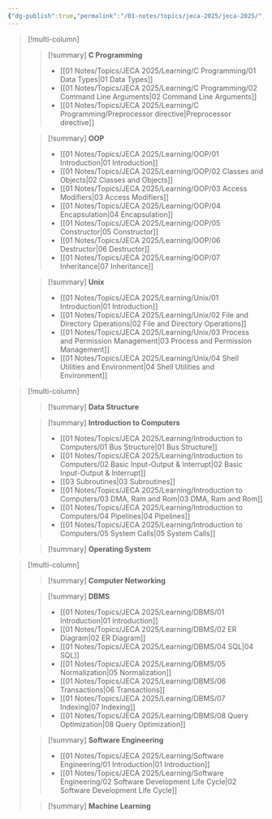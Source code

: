 ```yaml
---
{"dg-publish":true,"permalink":"/01-notes/topics/jeca-2025/jeca-2025/","tags":["#topic/jeca","#type/notes","#notes/topic/jeca","gardenEntry"],"noteIcon":""}
---
```


>[!multi-column]
>
>> [!summary] **C Programming**
>> - [[01 Notes/Topics/JECA 2025/Learning/C Programming/01 Data Types\|01 Data Types]]
>> - [[01 Notes/Topics/JECA 2025/Learning/C Programming/02 Command Line Arguments\|02 Command Line Arguments]]
>> - [[01 Notes/Topics/JECA 2025/Learning/C Programming/Preprocessor directive\|Preprocessor directive]]
>
>> [!summary] **OOP**
>> - [[01 Notes/Topics/JECA 2025/Learning/OOP/01 Introduction\|01 Introduction]]
>> - [[01 Notes/Topics/JECA 2025/Learning/OOP/02 Classes and Objects\|02 Classes and Objects]]
>> - [[01 Notes/Topics/JECA 2025/Learning/OOP/03 Access Modifiers\|03 Access Modifiers]]
>> - [[01 Notes/Topics/JECA 2025/Learning/OOP/04 Encapsulation\|04 Encapsulation]]
>> - [[01 Notes/Topics/JECA 2025/Learning/OOP/05 Constructor\|05 Constructor]]
>> - [[01 Notes/Topics/JECA 2025/Learning/OOP/06 Destructor\|06 Destructor]]
>> - [[01 Notes/Topics/JECA 2025/Learning/OOP/07 Inheritance\|07 Inheritance]]
>
>> [!summary] **Unix**
>> - [[01 Notes/Topics/JECA 2025/Learning/Unix/01 Introduction\|01 Introduction]]
>> - [[01 Notes/Topics/JECA 2025/Learning/Unix/02 File and Directory Operations\|02 File and Directory Operations]]
>> - [[01 Notes/Topics/JECA 2025/Learning/Unix/03 Process and Permission Management\|03 Process and Permission Management]]
>> - [[01 Notes/Topics/JECA 2025/Learning/Unix/04 Shell Utilities and Environment\|04 Shell Utilities and Environment]]

>[!multi-column]
>
>> [!summary] **Data Structure**
>>
>
>> [!summary] **Introduction to Computers**
>> - [[01 Notes/Topics/JECA 2025/Learning/Introduction to Computers/01 Bus Structure\|01 Bus Structure]]
>> - [[01 Notes/Topics/JECA 2025/Learning/Introduction to Computers/02 Basic Input-Output & Interrupt\|02 Basic Input-Output & Interrupt]]
>> - [[03 Subroutines\|03 Subroutines]]
>> - [[01 Notes/Topics/JECA 2025/Learning/Introduction to Computers/03 DMA, Ram and Rom\|03 DMA, Ram and Rom]]
>> - [[01 Notes/Topics/JECA 2025/Learning/Introduction to Computers/04 Pipelines\|04 Pipelines]]
>> - [[01 Notes/Topics/JECA 2025/Learning/Introduction to Computers/05 System Calls\|05 System Calls]]
>
>> [!summary] **Operating System**

>[!multi-column]
>
>> [!summary] **Computer Networking**
>
>> [!summary] **DBMS**
>> - [[01 Notes/Topics/JECA 2025/Learning/DBMS/01 Introduction\|01 Introduction]]
>> - [[01 Notes/Topics/JECA 2025/Learning/DBMS/02 ER Diagram\|02 ER Diagram]]
>> - [[01 Notes/Topics/JECA 2025/Learning/DBMS/04 SQL\|04 SQL]]
>> - [[01 Notes/Topics/JECA 2025/Learning/DBMS/05 Normalization\|05 Normalization]]
>> - [[01 Notes/Topics/JECA 2025/Learning/DBMS/06 Transactions\|06 Transactions]]
>> - [[01 Notes/Topics/JECA 2025/Learning/DBMS/07 Indexing\|07 Indexing]]
>> - [[01 Notes/Topics/JECA 2025/Learning/DBMS/08 Query Optimization\|08 Query Optimization]]
>
>> [!summary] **Software Engineering**
>> - [[01 Notes/Topics/JECA 2025/Learning/Software Engineering/01 Introduction\|01 Introduction]]
>> - [[01 Notes/Topics/JECA 2025/Learning/Software Engineering/02 Software Development Life Cycle\|02 Software Development Life Cycle]]
>
>> [!summary] **Machine Learning**

